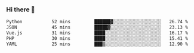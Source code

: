 ### Hi there 👋

<!--START_SECTION:waka-->

```txt
Python           52 mins         ██████▓░░░░░░░░░░░░░░░░░░   26.74 %
JSON             45 mins         █████▓░░░░░░░░░░░░░░░░░░░   23.13 %
Vue.js           31 mins         ████░░░░░░░░░░░░░░░░░░░░░   16.17 %
PHP              30 mins         ████░░░░░░░░░░░░░░░░░░░░░   15.41 %
YAML             25 mins         ███▒░░░░░░░░░░░░░░░░░░░░░   12.90 %
```

<!--END_SECTION:waka-->

<!--
**Jonas-VanHaeken/Jonas-VanHaeken** is a ✨ _special_ ✨ repository because its `README.md` (this file) appears on your GitHub profile.

Here are some ideas to get you started:

- 🔭 I’m currently working on ...
- 🌱 I’m currently learning ...
- 👯 I’m looking to collaborate on ...
- 🤔 I’m looking for help with ...
- 💬 Ask me about ...
- 📫 How to reach me: ...
- 😄 Pronouns: ...
- ⚡ Fun fact: ...
-->
